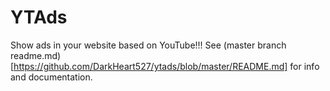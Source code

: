 # YTAds
Show ads in your website based on YouTube!!! See (master branch readme.md)[https://github.com/DarkHeart527/ytads/blob/master/README.md] for info and documentation.
